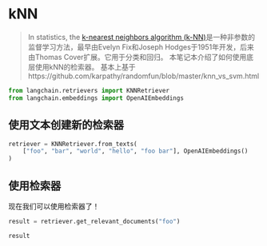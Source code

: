 # kNN
>In statistics, the [k-nearest neighbors algorithm (k-NN)](https://en.wikipedia.org/wiki/K-nearest_neighbors_algorithm)是一种非参数的监督学习方法，最早由Evelyn Fix和Joseph Hodges于1951年开发，后来由Thomas Cover扩展。它用于分类和回归。
>本笔记本介绍了如何使用底层使用kNN的检索器。
>基本上基于https://github.com/karpathy/randomfun/blob/master/knn_vs_svm.html

```python
from langchain.retrievers import KNNRetriever
from langchain.embeddings import OpenAIEmbeddings
```

## 使用文本创建新的检索器

```python
retriever = KNNRetriever.from_texts(
    ["foo", "bar", "world", "hello", "foo bar"], OpenAIEmbeddings()
)
```

## 使用检索器

现在我们可以使用检索器了！


```python
result = retriever.get_relevant_documents("foo")
```


```python
result
```